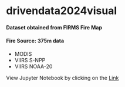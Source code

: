 # drivendata2024visual

#### **Dataset obtained from FIRMS Fire Map**

#### **Fire Source: 375m data**
  * MODIS
  * VIIRS S-NPP
  * VIIRS NOAA-20

View Jupyter Notebook by clicking on the  [Link](https://github.com/walterm128/drivendata2024visual/blob/main/VIIRSChallengeFinal.ipynb)

